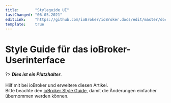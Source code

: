 ```yaml
---
title:       "Styleguide UI"
lastChanged: "06.05.2021"
editLink:    "https://github.com/ioBroker/ioBroker.docs/edit/master/docs/dev/styleguideui.md"
template:    true
---
```


# Style Guide für das ioBroker-Userinterface

?> ***Dies ist ein Platzhalter***.
   <br><br>
   Hilf mit bei ioBroker und erweitere diesen Artikel.  
   Bitte beachte den [ioBroker Style Guide](https://www.iobroker.net/#de/documentation/community/styleguidedoc.md), 
   damit die Änderungen einfacher übernommen werden können.
